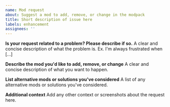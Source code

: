 ```yaml
---
name: Mod request
about: Suggest a mod to add, remove, or change in the modpack
title: Short description of issue here
labels: enhancement
assignees: ''
---
```


**Is your request related to a problem? Please describe if so.**
A clear and concise description of what the problem is. Ex. I'm always frustrated when [...]

**Describe the mod you'd like to add, remove, or change**
A clear and concise description of what you want to happen.

**List alternative mods or solutions you've considered**
A list of any alternative mods or solutions you've considered.

**Additional context**
Add any other context or screenshots about the request here.
